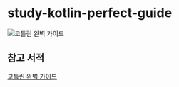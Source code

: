 # study-kotlin-perfect-guide

![코틀린 완벽 가이드](https://user-images.githubusercontent.com/62634753/197965079-49c0c119-d3bd-4fd4-a525-1079ffe064fe.jpg)

## 참고 서적
[코틀린 완벽 가이드](https://product.kyobobook.co.kr/detail/S000001834805)